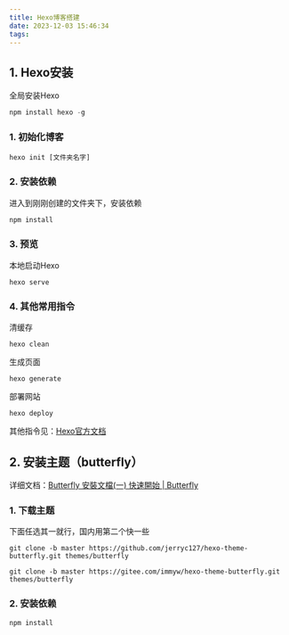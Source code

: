 ```yaml
---
title: Hexo博客搭建
date: 2023-12-03 15:46:34
tags:
---
```


## 1. Hexo安装

全局安装Hexo

```javascript
npm install hexo -g
```

### 1. 初始化博客

```
hexo init [文件夹名字]
```

### 2. 安装依赖

进入到刚刚创建的文件夹下，安装依赖

```javascript
npm install
```

### 3. 预览

本地启动Hexo

```
hexo serve
```

### 4. 其他常用指令

清缓存

```
hexo clean
```

生成页面

```
hexo generate
```

部署网站

```
hexo deploy
```

其他指令见：[Hexo官方文档](https://hexo.io/zh-cn/docs/commands)

## 2. 安装主题（butterfly）

详细文档：[Butterfly 安裝文檔(一) 快速開始 | Butterfly](https://butterfly.js.org/posts/21cfbf15/)

### 1. 下载主题

下面任选其一就行，国内用第二个快一些

```
git clone -b master https://github.com/jerryc127/hexo-theme-butterfly.git themes/butterfly

git clone -b master https://gitee.com/immyw/hexo-theme-butterfly.git themes/butterfly
```

### 2. 安装依赖

```
npm install
```

